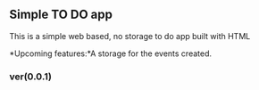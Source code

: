 ## Simple TO DO app

This is a simple web based, no storage to do app built with HTML 

*Upcoming features:*A storage for the events created. 
### ver(0.0.1)
